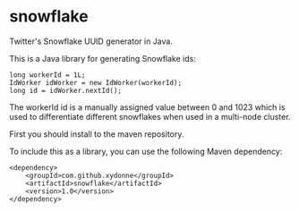 # snowflake

Twitter's Snowflake UUID generator in Java.

This is a Java library for generating Snowflake ids:

    long workerId = 1L;
    IdWorker idWorker = new IdWorker(workerId);
    long id = idWorker.nextId();

The workerId id is a manually assigned value between 0 and 1023 which is
 used to differentiate different snowflakes when used in a multi-node cluster.

First you should install to the maven repository.

To include this as a library, you can use the following Maven dependency:

    <dependency>
        <groupId>com.github.xydonne</groupId>
        <artifactId>snowflake</artifactId>
        <version>1.0</version>
    </dependency>
